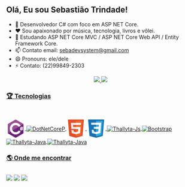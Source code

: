 ## Olá, Eu sou Sebastião Trindade!

- 🔭 Desenvolvedor C# com foco em ASP NET Core.
- ❤  Sou apaixonado por música, tecnologia, livros e vôlei.
- 🌱 Estudando ASP NET Core MVC / ASP NET Core Web API / Entity Framework Core. 
- 📫 Contato email: sebadevsystem@gmail.com
- 😄 Pronouns: ele/dele
- ⚡ Contato: (22)99849-2303

<div align="center">
  <a href="https://github.com/sebastiaotrindade">
  <img height="180em" src="https://sebastiaotrindade.vercel.app/api?username=sebastiaotrindade&show_icons=true&theme=radical&include_all_commits=true&count_private=true"/>
  <img height="180em" src="https://github-readme-stats.vercel.app/api/top-langs/?username=sebastiaotrindade&layout=compact&langs_count=7&theme=radical"/>
</div>

### 🏆 Tecnologias
  
##

<div style="display: inline_block"><br>
  <img align="center" alt="CSharp" height="50" width="50" src="https://raw.githubusercontent.com/devicons/devicon/master/icons/csharp/csharp-original.svg"> 
   <img align="center" alt="DotNetCoreP" height="50" width="50" src="https://cdn.jsdelivr.net/gh/devicons/devicon/icons/dotnetcore/dotnetcore-original.svg">
  <img align="center" alt="HTML" height="50" width="50" src="https://raw.githubusercontent.com/devicons/devicon/master/icons/html5/html5-original.svg">
  <img align="center" alt="CSS" height="50" width="50" src="https://raw.githubusercontent.com/devicons/devicon/master/icons/css3/css3-original.svg"> 
  <img align="center" alt="Thallyta-Js" height="50" width="50" src="https://cdn.jsdelivr.net/gh/devicons/devicon/icons/javascript/javascript-original.svg" />
  <img align="center" alt="Bootstrap" height="50" width="50" src="https://cdn.jsdelivr.net/gh/devicons/devicon/icons/bootstrap/bootstrap-plain-wordmark.svg" />
  <img align="center" alt="Thallyta-Java" height="50" width="50" src="https://cdn.jsdelivr.net/gh/devicons/devicon/icons/mysql/mysql-original-wordmark.svg" />
  <img align="center" alt="Thallyta-Java" height="50" width="50" src="https://www.kindpng.com/picc/m/21-215460_microsoft-sql-server-logo-png-microsoft-sql-server.png" />
  
  ### 🌎 Onde me encontrar
  
##
  
<div>
  <a href="https://www.instagram.com/desenvolvedor_net_jr/" target="_blank"><img src="https://img.shields.io/badge/-Instagram-%23E4405F?style=for-the-badge&logo=instagram&logoColor=white" target="_blank"></a> 
  <a href = "mailto:sebadevsystem@gmail.com"><img src="https://img.shields.io/badge/Gmail-D14836?style=for-the-badge&logo=gmail&logoColor=white" target="_blank"></a>
  <a href="https://www.linkedin.com/in/sebasti%C3%A3o-oliveira-trindade-95b570117/" target="_blank"><img src="https://img.shields.io/badge/-LinkedIn-%230077B5?style=for-the-badge&logo=linkedin&logoColor=white" target="_blank"></a> 
</div>

